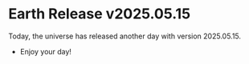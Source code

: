 # Earth Release v2025.05.15
Today, the universe has released another day with version 2025.05.15.
- Enjoy your day!
